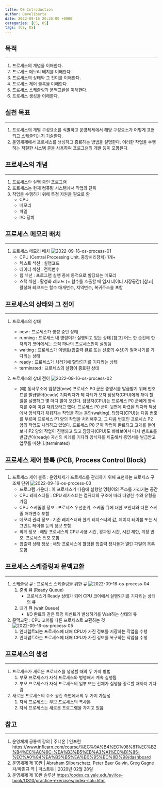 ```yaml
---
title: OS Introduction
author: Develiberta
date: 2022-09-16 20:30:00 +0900
categories: [CS, OS]
tags: [CS, OS]
---
```



## 목적
---
1. 프로세스의 개념을 이해한다.
2. 프로세스 메모리 배치를 이해한다.
3. 프로세스의 상태와 그 전이를 이해한다.
4. 프로세스 제어 블록을 이해한다.
5. 프로세스 스케줄링과 문맥교환을 이해한다.
6. 프로세스 생성을 이해한다.

## 실천 목표
---
1. 프로세스의 개별 구성요소를 식별하고 운영체제에서 해당 구성요소가 어떻게 표현되고 스케줄되는지 기술한다.
2. 운영체제에서 프로세스를 생성하고 종료하는 방법을 설명한다. 이러한 작업을 수행하는 적절한 시스템 콜을 사용하여 프로그램의 개발 등이 포함된다.

## 프로세스의 개념
---
1. 프로세스란 실행 중인 프로그램
2. 프로세스는 현재 컴퓨팅 시스템에서 작업의 단위
3. 작업을 수행하기 위해 특정 자원을 필요로 함
	- CPU
	- 메모리
	- 파일
	- I/O 장치

## 프로세스 메모리 배치
---
1. 프로세스 메모리 배치
	![2022-09-16-os-process-01](/assets/img/illustrations/2022-09-24-os-process-01.png)
	- CPU (Central Processing Unit, 중앙처리장치) 1개+
	- 텍스트 섹션 : 실행코드
	- 데이터 섹션 : 전역변수
	- 힙 섹션 : 프로그램 실행 중에 동적으로 할당되는 메모리
	- 스택 섹션 : 활성화 레코드 (= 함수를 호출할 때 임시 데이터 저장공간)
		[참고] 활성화 레코드는 함수 매개변수, 지역변수, 복귀주소를 포함
	
## 프로세스의 상태와 그 전이
---	
1. 프로세스의 상태
	- new : 프로세스가 생성 중인 상태
	- running : 프로세스 내 명령어가 실행되고 있는 상태
		[참고] 어느 한 순간에 한 처리기 코어에서는 오직 하나의 프로세스만이 실행됨
	- waiting : 프로세스가 이벤트(입출력 완료 또는 신호의 수신)가 일어나기를 기다리는 상태
	- ready : 프로세스가 처리기에 할당되기를 기다리는 상태
	- terminated : 프로세스의 실행이 종료된 상태
	
2. 프로세스의 상태 전이
	![2022-09-16-os-process-02](/assets/img/illustrations/2022-09-24-os-process-02.png)
	- (예) 동사무소에 입장한(new) 프로세스 P0 군은 증명서를 발급받기 위해 번호표를 발급받아(ready) 기다리다가 제 차례가 오자 담당자(CPU)에게 해야 할 일을 설명하고 몇 마디 말이 오간다. 담당자(CPU)는 프로세스 P0 군에게 양식지를 주며 이걸 채워오라고 했다. 프로세스 P0 군이 뒷편에 마련된 의자와 책상에서 양식지가 채워지는 작업을 하는 동안(waiting), 담당자(CPU)는 다음 번호를 부르며 프로세스 P1 양의 작업을 처리해주고, 그 다음 번호인 프로세스 P2 양의 작업도 처리하고 있었다. 프로세스 P0 군이 작업이 완료되고 고개를 들어보니 P2 양의 작업이 진행되고 있고 담당자(CPU)도 바빠보여서 다시 번호표를 발급받아(ready) 자신의 차례를 기다려 양식지를 제출해서 증명서를 발급받고 업무를 마쳤다.(terminated)


## 프로세스 제어 블록 (PCB, Process Control Block)
---
1. 프로세스 제어 블록 : 운영체제가 프로세스를 관리하기 위해 표현하는 프로세스 구조체 단위
	![2022-09-16-os-process-03](/assets/img/illustrations/2022-09-24-os-process-03.png)
	- 프로그램 카운터 : 이 프로세스가 다음에 실행할 명령어의 주소를 가리키는 공간
	- CPU 레지스터들 : CPU 레지스터는 컴퓨터의 구조에 따라 다양한 수와 유형을 가짐
	- CPU 스케줄링 정보 : 프로세스 우선순위, 스케줄 큐에 대한 포인터와 다른 스케줄 매개변수 포함
	- 메모리 관리 정보 : 기준 레지스터와 한계 레지스터의 값, 페이지 테이블 또는 세그먼트 테이블 등의 정보 포함
	- 회계 정보 : 해당 프로세스의 CPU 사용 시간, 경과된 시간, 시간 제한, 계정 번호, 프로세스 번호 포함
	- 입출력 상태 정보 : 해당 프로세스에 할당된 입출력 장치들과 열린 파일의 목록 포함
		
## 프로세스 스케줄링과 문맥교환
---
1. 스케줄링 큐 : 프로세스 스케줄링을 위한 큐
	![2022-09-16-os-process-04](/assets/img/illustrations/2022-09-24-os-process-04.png)
	1. 준비 큐 (Ready Queue)
		- 프로세스가 Ready 상태가 되어 CPU 코어에서 실행되기를 기다리는 상태의 큐
	2. 대기 큐 (wait Queue)
		- I/O 완료와 같은 특정 이벤트가 발생하기를 Wait하는 상태의 큐
2. 문맥교환 : CPU 코어를 다른 프로세스로 교환하는 것
	![2022-09-16-os-process-05](/assets/img/illustrations/2022-09-24-os-process-05.png)
	1. 인터럽트되는 프로세스에 대해 CPU가 가진 정보를 저장하는 작업을 수행
	2. 인터럽트하는 프로세스에 대해 CPU가 가진 정보를 복구하는 작업을 수행
		
## 프로세스의 생성
---
1. 프로세스가 새로운 프로세스를 생성할 때의 두 가지 방법
	1. 부모 프로세스가 자식 프로세스와 병행해서 계속 실행됨
	2. 부모 프로세스가 자식 프로세스의 일부 또는 전체가 실행을 종료할 때까지 기다림
2. 새로운 프로세스의 주소 공간 측면에서의 두 가지 가능성
	1. 자식 프로세스는 부모 프로세스의 복사본
	2. 자식 프로세스는 새로운 프로그램을 가지고 있음
	
## 참고
---
1. 운영체제 공룡책 강의 | 주니온 | 인프런
	https://www.inflearn.com/course/%EC%9A%B4%EC%98%81%EC%B2%B4%EC%A0%9C-%EA%B3%B5%EB%A3%A1%EC%B1%85-%EC%A0%84%EA%B3%B5%EA%B0%95%EC%9D%98/dashboard
2. 운영체제 제 10판 | Abraham Silberschatz, Peter Baer Galvin, Greg Gagne 저/박민규 역 | 퍼스트북 | 2020년 02월 28일
3. 운영체제 제 10판 솔루션
	https://codex.cs.yale.edu/avi/os-book/OS10/practice-exercises/index-solu.html